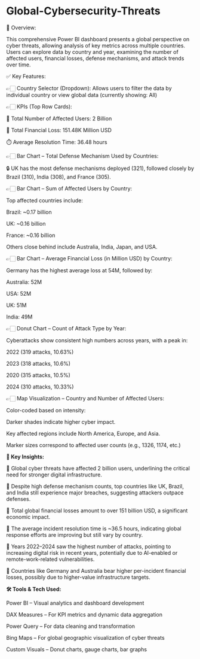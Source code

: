 # Global-Cybersecurity-Threats


🔎 Overview:

This comprehensive Power BI dashboard presents a global perspective on cyber threats, allowing analysis of key metrics across multiple countries. Users can explore data by country and year, examining the number of affected users, financial losses, defense mechanisms, and attack trends over time.

✅ Key Features:

👉🏻 Country Selector (Dropdown): Allows users to filter the data by individual country or view global data (currently showing: All)

👉🏻 KPIs (Top Row Cards):

👥 Total Number of Affected Users: 2 Billion

💸 Total Financial Loss: 151.48K Million USD

⏱️ Average Resolution Time: 36.48 hours

👉🏻 Bar Chart – Total Defense Mechanism Used by Countries:

🔒 UK has the most defense mechanisms deployed (321), followed closely by Brazil (310), India (308), and France (305).

👉🏻 Bar Chart – Sum of Affected Users by Country:

Top affected countries include:

Brazil: ~0.17 billion

UK: ~0.16 billion

France: ~0.16 billion

Others close behind include Australia, India, Japan, and USA.

👉🏻 Bar Chart – Average Financial Loss (in Million USD) by Country:

Germany has the highest average loss at 54M, followed by:

Australia: 52M

USA: 52M

UK: 51M

India: 49M

👉🏻 Donut Chart – Count of Attack Type by Year:

Cyberattacks show consistent high numbers across years, with a peak in:

2022 (319 attacks, 10.63%)

2023 (318 attacks, 10.6%)

2020 (315 attacks, 10.5%)

2024 (310 attacks, 10.33%)

👉🏻 Map Visualization – Country and Number of Affected Users:

Color-coded based on intensity:

Darker shades indicate higher cyber impact.

Key affected regions include North America, Europe, and Asia.

Marker sizes correspond to affected user counts (e.g., 1326, 1174, etc.)

**📌 Key Insights:**

🔹 Global cyber threats have affected 2 billion users, underlining the critical need for stronger digital infrastructure.

🔹 Despite high defense mechanism counts, top countries like UK, Brazil, and India still experience major breaches, suggesting attackers outpace defenses.

🔹 Total global financial losses amount to over 151 billion USD, a significant economic impact.

🔹 The average incident resolution time is ~36.5 hours, indicating global response efforts are improving but still vary by country.

🔹 Years 2022–2024 saw the highest number of attacks, pointing to increasing digital risk in recent years, potentially due to AI-enabled or remote-work-related vulnerabilities.

🔹 Countries like Germany and Australia bear higher per-incident financial losses, possibly due to higher-value infrastructure targets.

**🛠️ Tools & Tech Used:**

Power BI – Visual analytics and dashboard development

DAX Measures – For KPI metrics and dynamic data aggregation

Power Query – For data cleaning and transformation

Bing Maps – For global geographic visualization of cyber threats

Custom Visuals – Donut charts, gauge charts, bar graphs

